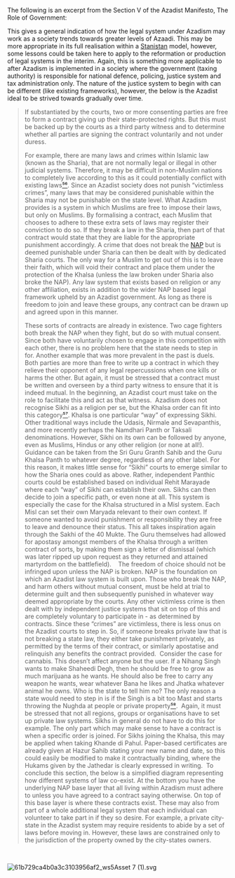 
T‍he following is an excerpt from the Section V of the Azadist Manifesto, The Role of Government:

This gives a general indication of how the legal system under Azadism may work as a society trends towards greater levels of Azaadi. This may be more appropriate in its full realisation within a [Stanistan](https://coda.io/@bunga-azaadi/stanistan) model, however, some lessons could be taken here to apply to the reformation or production of legal systems in the interim. Again, this is something more applicable to after Azadism is implemented in a society where the government (taxing authority) is responsible for national defence, policing, justice system and tax administration only. The nature of the justice system to begin with can be different (like existing frameworks), however, the below is the Azadist ideal to be strived towards gradually over time.
  

> If substantiated by the courts, two or more consenting parties are free to form a contract giving up their state-protected rights. But this must be backed up by the courts as a third party witness and to determine whether all parties are signing the contract voluntarily and not under duress.
> 
> For example, there are many laws and crimes within Islamic law (known as the Sharia), that are not normally legal or illegal in other judicial systems. Therefore, it may be difficult in non-Muslim nations to completely live according to this as it could potentially conflict with existing laws[⁵⁶](https://www.azadism.co.uk/notes#555). Since an Azadist society does not punish “victimless crimes”, many laws that may be considered punishable within the Sharia may not be punishable on the state level. What Azadism provides is a system in which Muslims are free to impose their laws, but only on Muslims. By formalising a contract, each Muslim that chooses to adhere to these extra sets of laws may register their conviction to do so. If they break a law in the Sharia, then part of that contract would state that they are liable for the appropriate punishment accordingly. A crime that does not break the [NAP](https://coda.io/d/_dCocvSsnuTW/_suFnD) but is deemed punishable under Sharia can then be dealt with by dedicated Sharia courts. The only way for a Muslim to get out of this is to leave their faith, which will void their contract and place them under the protection of the Khalsa (unless the law broken under Sharia also broke the NAP). Any law system that exists based on religion or any other affiliation, exists in addition to the wider NAP based legal framework upheld by an Azadist government. As long as there is freedom to join and leave these groups, any contract can be drawn up and agreed upon in this manner.
> 
> These sorts of contracts are already in existence. Two cage fighters both break the NAP when they fight, but do so with mutual consent. Since both have voluntarily chosen to engage in this competition with each other, there is no problem here that the state needs to step in for. Another example that was more prevalent in the past is duels. Both parties are more than free to write up a contract in which they relieve their opponent of any legal repercussions when one kills or harms the other. But again, it must be stressed that a contract must be written and overseen by a third party witness to ensure that it is indeed mutual. In the beginning, an Azadist court must take on the role to facilitate this and act as that witness.
‍
> Azadism does not recognise Sikhi as a religion per se, but the Khalsa order can fit into this category[⁵⁷](https://www.azadism.co.uk/notes#556). Khalsa is one particular “way” of expressing Sikhi. Other traditional ways include the Udasis, Nirmale and Sevapanthis, and more recently perhaps the Namdhari Panth or Taksali denominations. However, Sikhi on its own can be followed by anyone, even as Muslims, Hindus or any other religion (or none at all!). Guidance can be taken from the Sri Guru Granth Sahib and the Guru Khalsa Panth to whatever degree, regardless of any other label. For this reason, it makes little sense for “Sikhi” courts to emerge similar to how the Sharia ones could as above. Rather, independent Panthic courts could be established based on individual Rehit Marayade where each “way” of Sikhi can establish their own. Sikhs can then decide to join a specific path, or even none at all. This system is especially the case for the Khalsa structured in a Misl system. Each Misl can set their own Maryada relevant to their own context. If someone wanted to avoid punishment or responsibility they are free to leave and denounce their status. This all takes inspiration again through the Sakhi of the 40 Mukte. The Guru themselves had allowed for apostasy amongst members of the Khalsa through a written contract of sorts, by making them sign a letter of dismissal (which was later ripped up upon request as they returned and attained martyrdom on the battlefield).  
‍
> The freedom of choice should not be infringed upon unless the NAP is broken. NAP is the foundation on which an Azadist law system is built upon. Those who break the NAP, and harm others without mutual consent, must be held at trial to determine guilt and then subsequently punished in whatever way deemed appropriate by the courts. Any other victimless crime is then dealt with by independent justice systems that sit on top of this and are completely voluntary to participate in - as determined by contracts. Since these “crimes” are victimless, there is less onus on the Azadist courts to step in. So, if someone breaks private law that is not breaking a state law, they either take punishment privately, as permitted by the terms of their contract, or similarly apostatise and relinquish any benefits the contract provided.  Consider the case for cannabis. This doesn’t affect anyone but the user. If a Nihang Singh wants to make Shaheedi Degh, then he should be free to grow as much marijuana as he wants. He should also be free to carry any weapon he wants, wear whatever Bana he likes and Jhatka whatever animal he owns. Who is the state to tell him no? The only reason a state would need to step in is if the Singh is a bit too Mast and starts throwing the Nughda at people or private property[⁵⁸](https://www.azadism.co.uk/notes#557).
‍
> Again, it must be stressed that not all regions, groups or organisations have to set up private law systems. Sikhs in general do not have to do this for example. The only part which may make sense to have a contract is when a specific order is joined. For Sikhs joining the Khalsa, this may be applied when taking Khande di Pahul. Paper-based certificates are already given at Hazur Sahib stating your new name and date, so this could easily be modified to make it contractually binding, where the Hukams given by the Jathedar is clearly expressed in writing.
‍
> To conclude this section, the below is a simplified diagram representing how different systems of law co-exist. At the bottom you have the underlying NAP base layer that all living within Azadism must adhere to unless you have agreed to a contract saying otherwise. On top of this base layer is where these contracts exist. These may also from part of a whole additional legal system that each individual can volunteer to take part in if they so desire. For example, a private city-state in the Azadist system may require residents to abide by a set of laws before moving in. However, these laws are constrained only to the jurisdiction of the property owned by the city-states owners.


‍

![61b729ca4b0a3c3103956af2_ws5Asset 7 (1).svg](https://codahosted.io/docs/CocvSsnuTW/blobs/bl-BWFRD_eQFu/2b35404c6cf7da3c9f65bb93135dfa986758f2c4c82b8adea16ed7358277979fb7add4eef4d662f31ad6f5fffefeaa0672db598193c770042e24d0a044d58d650fbcdd74657f3dbb0dd301455cf95d9f69afbf7de4314afaf095b43ee715aa9a4eeb9e0a)